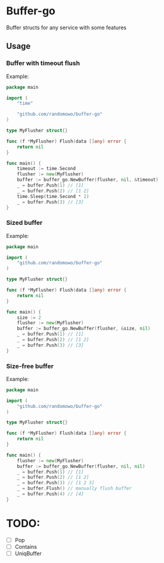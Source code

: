 # Buffer-go

Buffer structs for any service with some features

## Usage

### Buffer with timeout flush

Example:

```go
package main

import (
	"time"

	"github.com/randomowo/buffer-go"
)

type MyFlusher struct{}

func (f *MyFlusher) Flush(data []any) error {
	return nil
}

func main() {
	timeout := time.Second
	flusher := new(MyFlusher)
	buffer := buffer_go.NewBuffer(flusher, nil, &timeout)
	_ = buffer.Push(1) // [1]
	_ = buffer.Push(2) // [1 2]
	time.Sleep(time.Second * 2)
	_ = buffer.Push(3) // [3]
}
```

### Sized buffer

Example:

```go
package main

import (
	"github.com/randomowo/buffer-go"
)

type MyFlusher struct{}

func (f *MyFlusher) Flush(data []any) error {
	return nil
}

func main() {
	size := 2
	flusher := new(MyFlusher)
	buffer := buffer_go.NewBuffer(flusher, &size, nil)
	_ = buffer.Push(1) // [1]
	_ = buffer.Push(2) // [1 2]
	_ = buffer.Push(3) // [3]
}
```

### Size-free buffer

Example:

```go
package main

import (
	"github.com/randomowo/buffer-go"
)

type MyFlusher struct{}

func (f *MyFlusher) Flush(data []any) error {
	return nil
}

func main() {
	flusher := new(MyFlusher)
	buffer := buffer_go.NewBuffer(flusher, nil, nil)
	_ = buffer.Push(1) // [1]
	_ = buffer.Push(2) // [1 2]
	_ = buffer.Push(3) // [1 2 3]
	_ = buffer.Flush() // manually flush buffer
	_ = buffer.Push(4) // [4]
}
```


# TODO:
- [ ] Pop
- [ ] Contains
- [ ] UniqBuffer
